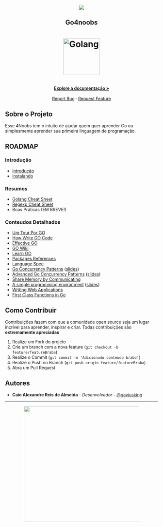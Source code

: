 <!-- Logo 4noobs -->

<p align="center">
  <a href="https://github.com/he4rt/4noobs" target="_blank">
    <img src="./images/4noobs_header.svg">
  </a>
</p>

<!-- Title -->

<p align="center">
  <h2 align="center">Go4noobs</h2>

  <h1 align="center"><img src="./images/go_logo.svg" alt="Golang" width="120"></h1>
  
  <p align="center">
    <br />
    <a href="#ROADMAP"><strong>Explore a documentação »</strong></a>
    <br />
    <br />
    <a href="https://github.com/gaviusking/Go4Noobs/issues/new">Report Bug</a>
    ·
    <a href="https://github.com/gaviusking/Go4Noobs/issues/new">Request Feature</a>
  </p>
</p>

 <!-- ABOUT THE PROJECT -->

## Sobre o Projeto
Esse 4Noobs tem o intuito de ajudar quem quer aprender Go ou simplesmente aprender sua primeira linguagem de programação.

<!-- ROADMAP OF PROJECT -->

## ROADMAP

### Introdução

- [Introdução](./modules/introducao.md#introdução)
- [Instalando](./modules/instalando.md#instalando)

### Resumos

- [Golang Cheat Sheet](./modules/golang-cheat-sheet.md#golang-cheat-sheet)
- [Regexp Cheat Sheet](./modules/regexp-cheat-sheet.md#regexp-cheat-sheet)
- Boas Práticas (EM BREVE!)

### Conteudos Detalhados

- [Um Tour Por GO](https://go-tour-br.appspot.com/welcome/1)
- [How Write GO Code](https://golang.org/doc/code.html)
- [Effective GO](https://golang.org/doc/effective_go.html)
- [GO Wiki](https://github.com/golang/go/wiki)
- [Learn GO](https://github.com/golang/go/wiki/Learn)
- [Packages References](https://golang.org/pkg/)
- [Language Spec](https://golang.org/ref/spec)
- [Go Concurrency Patterns](https://www.youtube.com/watch?v=f6kdp27TYZs&ab_channel=GoogleDevelopers) ([slides](https://talks.golang.org/2012/concurrency.slide#1))
- [Advanced Go Concurrency Patterns](https://www.youtube.com/watch?v=QDDwwePbDtw&ab_channel=GoogleDevelopers) ([slides](https://talks.golang.org/2013/advconc.slide#1))
- [Share Memory by Communicating](https://golang.org/doc/codewalk/sharemem/)
- [A simple programming environment](https://vimeo.com/53221558) ([slides](https://talks.golang.org/2012/simple.slide))
- [Writing Web Applications](https://golang.org/doc/articles/wiki/)
- [First Class Functions in Go](https://golang.org/doc/codewalk/functions/)

<!-- CONTRIBUTING -->
## Como Contribuir

Contribuições fazem com que a comunidade open source seja um lugar incrível para aprender, inspirar e criar. Todas contribuições
são **extremamente apreciadas**

1. Realize um Fork do projeto
2. Crie um branch com a nova feature (`git checkout -b feature/featureBraba`)
3. Realize o Commit (`git commit -m 'Adicionado conteudo brabo'`)
4. Realize o Push no Branch (`git push origin feature/featureBraba`)
5. Abra um Pull Request

## Autores

- **Caio Alexandre Reis de Almeida** - _Desenvolvedor_ - [@gaviusking](https://twitter.com/gaviusking)

---

<p align="center">
  <a href="https://github.com/he4rt/4noobs" target="_blank">
    <img src="./images/4noobs_footer.svg" width="380">
  </a>
</p>